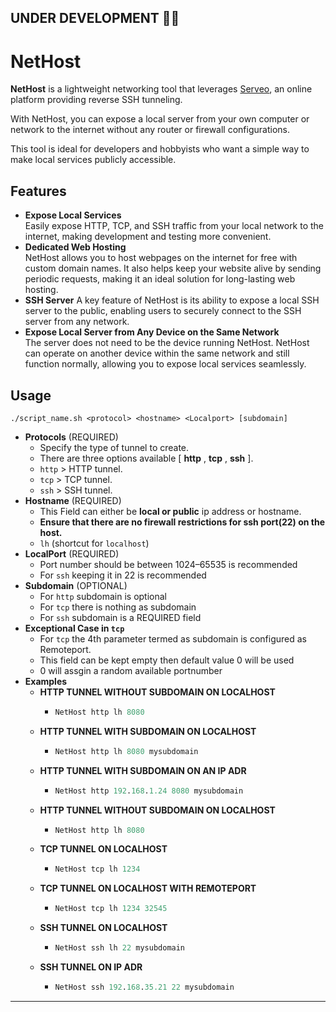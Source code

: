 ##  **UNDER DEVELOPMENT 🧑‍🏭**
# NetHost

**NetHost** is a lightweight networking tool that leverages [Serveo](https://serveo.net), an online platform providing reverse SSH tunneling.

With NetHost, you can expose a local server from your own computer or network to the internet without any router or firewall configurations.

This tool is ideal for developers and hobbyists who want a simple way to make local services publicly accessible.

## Features
- **Expose Local Services**  
  Easily expose HTTP, TCP, and SSH traffic from your local network to the internet, making development and testing more convenient.
- **Dedicated Web Hosting**  
  NetHost allows you to host webpages on the internet for free with custom domain names. It also helps keep your website alive by sending periodic requests, making it an ideal solution for long-lasting web hosting.
- **SSH Server**
  A key feature of NetHost is its ability to expose a local SSH server to the public, enabling users to securely connect to the SSH server from any network.
- **Expose Local Server from Any Device on the Same Network**  
  The server does not need to be the device running NetHost. NetHost can operate on another device within the same network and still function normally, allowing you to expose local services seamlessly. 

## Usage

```shell
./script_name.sh <protocol> <hostname> <Localport> [subdomain]
```
- **Protocols** (REQUIRED)
  - Specify the type of tunnel to create.
  - There are three options available [ __http__ , __tcp__ , __ssh__ ].
  - `http` > HTTP tunnel.
  - `tcp` > TCP tunnel.
  - `ssh` > SSH tunnel.
- **Hostname** (REQUIRED)
  - This Field can either be **local or public** ip address or hostname.
  - __Ensure that there are no firewall restrictions for ssh port(22) on the host.__
  - `lh` (shortcut for `localhost`)
- **LocalPort** (REQUIRED)
  - Port number should be between 1024–65535 is recommended
  - For `ssh` keeping it in 22 is recommended
- **Subdomain** (OPTIONAL)
  - For `http` subdomain is optional
  - For `tcp` there is nothing as subdomain
  - For `ssh` subdomain is a REQUIRED field
- **Exceptional Case in `tcp`**
  - For `tcp` the 4th parameter termed as subdomain is configured as Remoteport.
  - This field can be kept empty then default value 0 will be used
  - 0 will assgin a random available portnumber
- **Examples**
  - **HTTP TUNNEL WITHOUT SUBDOMAIN ON LOCALHOST**
    - ```ps
      NetHost http lh 8080
      ```
  - **HTTP TUNNEL WITH SUBDOMAIN ON LOCALHOST**
    - ```ps
      NetHost http lh 8080 mysubdomain
      ```
  - **HTTP TUNNEL WITH SUBDOMAIN ON AN IP ADR**
    - ```ps
      NetHost http 192.168.1.24 8080 mysubdomain
      ```
  - **HTTP TUNNEL WITHOUT SUBDOMAIN ON LOCALHOST**
    - ```ps
      NetHost http lh 8080
      ```
  - **TCP TUNNEL ON LOCALHOST**
    - ```ps
      NetHost tcp lh 1234
      ```
  - **TCP TUNNEL ON LOCALHOST WITH REMOTEPORT**
    - ```ps
      NetHost tcp lh 1234 32545
      ```
  - **SSH TUNNEL ON LOCALHOST**
    - ```ps
      NetHost ssh lh 22 mysubdomain
      ```
  - **SSH TUNNEL ON IP ADR**
    - ```ps
      NetHost ssh 192.168.35.21 22 mysubdomain
      ```


---
